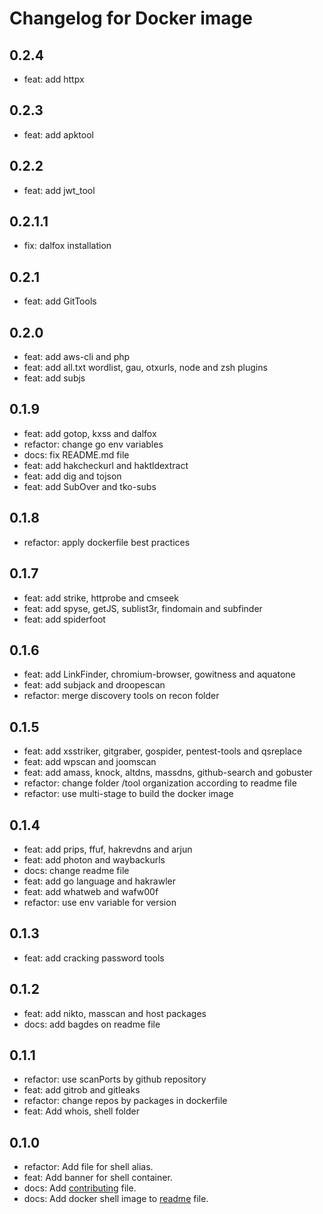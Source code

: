 # Changelog for Docker image
<!--LATEST=0.2.3-->

## 0.2.4

* feat: add httpx

## 0.2.3

* feat: add apktool

## 0.2.2

* feat: add jwt_tool

## 0.2.1.1

* fix: dalfox installation

## 0.2.1

* feat: add GitTools

## 0.2.0

* feat: add aws-cli and php
* feat: add all.txt wordlist, gau, otxurls, node and zsh plugins
* feat: add subjs

## 0.1.9

* feat: add gotop, kxss and dalfox
* refactor: change go env variables
* docs: fix README.md file
* feat: add hakcheckurl and haktldextract
* feat: add dig and tojson
* feat: add SubOver and tko-subs

## 0.1.8

* refactor: apply dockerfile best practices

## 0.1.7

* feat: add strike, httprobe and cmseek
* feat: add spyse, getJS, sublist3r, findomain and subfinder
* feat: add spiderfoot

## 0.1.6

* feat: add LinkFinder, chromium-browser, gowitness and aquatone
* feat: add subjack and droopescan
* refactor: merge discovery tools on recon folder

## 0.1.5

* feat: add xsstriker, gitgraber, gospider, pentest-tools and qsreplace
* feat: add wpscan and joomscan
* feat: add amass, knock, altdns, massdns, github-search and gobuster
* refactor: change folder /tool organization according to readme file
* refactor: use multi-stage to build the docker image

## 0.1.4

* feat: add prips, ffuf, hakrevdns and arjun
* feat: add photon and waybackurls
* docs: change readme file
* feat: add go language and hakrawler
* feat: add whatweb and wafw00f
* refactor: use env variable for version

## 0.1.3

* feat: add cracking password tools

## 0.1.2

* feat: add nikto, masscan and host packages
* docs: add bagdes on readme file

## 0.1.1

* refactor: use scanPorts by github repository
* feat: add gitrob and gitleaks
* refactor: change repos by packages in dockerfile
* feat: Add whois, shell folder

## 0.1.0

* refactor: Add file for shell alias.
* feat: Add banner for shell container.
* docs: Add [contributing](CONTRIBUTING.md) file.
* docs: Add docker shell image to [readme](README.md) file.
